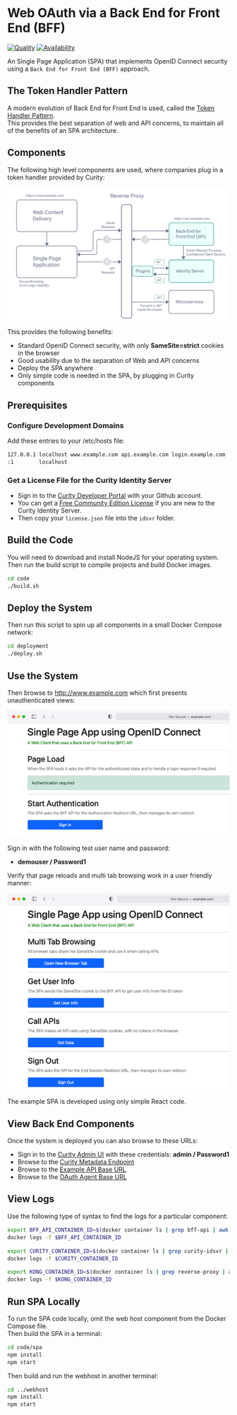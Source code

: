 # Web OAuth via a Back End for Front End (BFF)

[![Quality](https://img.shields.io/badge/quality-experiment-red)](https://curity.io/resources/code-examples/status/)
[![Availability](https://img.shields.io/badge/availability-source-blue)](https://curity.io/resources/code-examples/status/)

An Single Page Application (SPA) that implements OpenID Connect security using a `Back End for Front End (BFF)` approach.

## The Token Handler Pattern

A modern evolution of Back End for Front End is used, called the [Token Handler Pattern](https://curity.io/resources/learn/the-token-handler-pattern/).\
This provides the best separation of web and API concerns, to maintain all of the benefits of an SPA architecture.

## Components

The following high level components are used, where companies plug in a token handler provided by Curity:

![Components](/code/spa/doc/components.svg)

This provides the following benefits:

- Standard OpenID Connect security, with only **SameSite=strict** cookies in the browser
- Good usability due to the separation of Web and API concerns
- Deploy the SPA anywhere
- Only simple code is needed in the SPA, by plugging in Curity components

## Prerequisites

### Configure Development Domains

Add these entries to your /etc/hosts file:

```bash
127.0.0.1 localhost www.example.com api.example.com login.example.com
:1        localhost
```

### Get a License File for the Curity Identity Server

- Sign in to the [Curity Developer Portal](https://developer.curity.io/) with your Github account.
- You can get a [Free Community Edition License](https://curity.io/product/community/) if you are new to the Curity Identity Server.
- Then copy your `license.json` file into the `idsvr` folder.

## Build the Code

You will need to download and install NodeJS for your operating system.\
Then run the build script to compile projects and build Docker images.

```bash
cd code
./build.sh
```

## Deploy the System

Then run this script to spin up all components in a small Docker Compose network:

```bash
cd deployment
./deploy.sh
```

## Use the System

Then browse to http://www.example.com which first presents unauthenticated views:

![Unauthenticated Views](/code/spa/doc/ui-unauthenticated.png)

Sign in with the following test user name and password:

- **demouser / Password1**

Verify that page reloads and multi tab browsing work in a user friendly manner:

![Authenticated Views](/code/spa/doc/ui-authenticated.png)

The example SPA is developed using only simple React code.

## View Back End Components

Once the system is deployed you can also browse to these URLs:

- Sign in to the [Curity Admin UI](https://localhost:6749/admin) with these credentials: **admin / Password1**
- Browse to the [Curity Metadata Endpoint](http://login.example.com:8443/oauth/v2/oauth-anonymous/.well-known/openid-configuration)
- Browse to the [Example API Base URL](http://api.example.com:3000/api)
- Browse to the [OAuth Agent Base URL](http://api.example.com:3000/bff/userinfo)

## View Logs

Use the following type of syntax to find the logs for a particular component:

```bash
export BFF_API_CONTAINER_ID=$(docker container ls | grep bff-api | awk '{print $1}')
docker logs -f $BFF_API_CONTAINER_ID
```

```bash
export CURITY_CONTAINER_ID=$(docker container ls | grep curity-idsvr | awk '{print $1}')
docker logs -f $CURITY_CONTAINER_ID
```

```bash
export KONG_CONTAINER_ID=$(docker container ls | grep reverse-proxy | awk '{print $1}')
docker logs -f $KONG_CONTAINER_ID
```

## Run SPA Locally

To run the SPA code locally, omit the web host component from the Docker Compose file.\
Then build the SPA in a terminal:

```bash
cd code/spa
npm install
npm start
```

Then build and run the webhost in another terminal:
```bash
cd ../webhost
npm install
npm start
```
